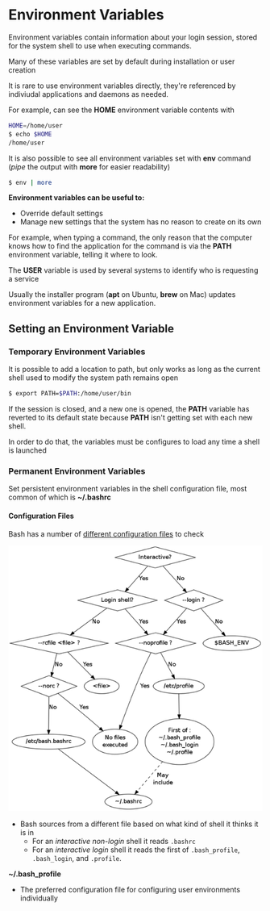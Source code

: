 # Environment Variables

Environment variables contain information about your login session, stored for the system shell to use when executing commands.


Many of these variables are set by default during installation or user creation


It is rare to use environment variables directly, they're referenced by indiviudal applications and daemons as needed.


For example, can see the **HOME** environment variable contents with
```bash
HOME=/home/user
$ echo $HOME
/home/user
```

It is also possible to see all environment variables set with **env** command (_pipe_ the output with **more** for easier readability)

```bash
$ env | more
```

**Environment variables can be useful to:**
- Override default settings
- Manage new settings that the system has no reason to create on its own

For example, when typing a command, the only reason that the computer knows how to find the application for the command is via the **PATH** environment variable, telling it where to look.

The **USER** variable is used by several systems to identify who is requesting a service


Usually the installer program (**apt** on Ubuntu, **brew** on Mac) updates environment variables for a new application.

## Setting an Environment Variable

### Temporary Environment Variables

It is possible to add a location to path, but only works as long as the current shell used to modify the system path remains open

```bash
$ export PATH=$PATH:/home/user/bin
```

If the session is closed, and a new one is opened, the **PATH** variable has reverted to its default state because **PATH** isn't getting set with each new shell.

In order to do that, the variables must be configures to load any time a shell is launched

### Permanent Environment Variables

Set persistent environment variables in the shell configuration file, most common of which is **~/.bashrc**

#### Configuration Files

Bash has a number of [different configuration files](https://tldp.org/LDP/Bash-Beginners-Guide/html/sect_03_01.html) to check

![](images/bashstartupfiles.png)

- Bash sources from a different file based on what kind of shell it thinks it is in
	- For an _interactive non-login_ shell it reads ``.bashrc``
	- For an _interactive login_ shell it reads the first of ``.bash_profile``, ``.bash_login``, and ``.profile``.


**~/.bash_profile**
- The preferred configuration file for configuring user environments individually